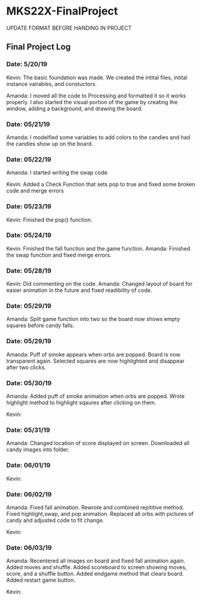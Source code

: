 # MKS22X-FinalProject

UPDATE FORMAT BEFORE HANDING IN PROJECT

## Final Project Log

### Date: 5/20/19
Kevin: The basic foundation was made. We created the intital files, intital instance vairables, and constuctors.

Amanda: I moved all the code to Processing and formatted it so it works properly. I also started the visual portion of the game by creating the window, adding a background, and drawing the board.

### Date: 05/21/19
Amanda: I modeified some variables to add colors to the candies and had the candies show up on the board.

### Date: 05/22/19
Amanda: I started writing the swap code

Kevin: Added a Check Function that sets pop to true and fixed some broken code and merge errors
       
### Date: 05/23/19
Kevin: Finished the pop() function.

### Date: 05/24/19
Kevin: Finished the fall function and the game function.
Amanda: Finished the swap function and fixed merge errors.

### Date: 05/28/19
Kevin: Did commenting on the code.
Amanda: Changed layout of board for easier animation in the future and fixed readibility of code.

### Date: 05/29/19
Amanda: Split game function into two so the board now shows empty squares before candy falls.

### Date: 05/29/19
Amanda: Puff of smoke appears when orbs are popped.
        Board is now transparent again.
        Selected squares are now highlighted and disappear after two clicks.

### Date: 05/30/19
Amanda: Added puff of smoke animation when orbs are popped.
        Wrote highlight method to highlight sqaures after clicking on them.
        
Kevin: 
        
### Date: 05/31/19
Amanda: Changed location of score displayed on screen.
        Downloaded all candy images into folder.
        
### Date: 06/01/19
Kevin: 

### Date: 06/02/19
Amanda: Fixed fall animation.
        Rewrote and combined repititive method.
        Fixed highlight,swap, and pop animation.
        Replaced all orbs with pictures of candy and adjusted code to fit change.
        
Kevin:

### Date: 06/03/19
Amanda: Recentered all images on board and fixed fall animation again.
        Added moves and shuffle.
        Added scoreboard to screen showing moves, score, and a shuffle button.
        Added endgame method that clears board.
        Added restart game button.
        
Kevin:

